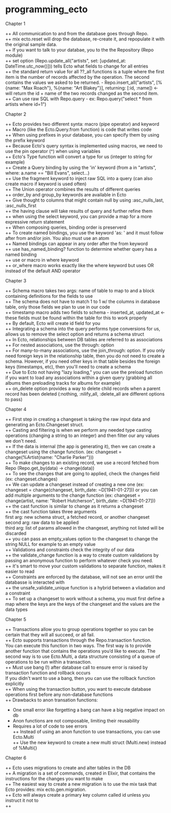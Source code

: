 # programming_ecto

Chapter 1

++ All communication to and from the database goes through Repo.  
++ mix ecto.reset will drop the database, re-create it, and repopulate it with the original sample data.  
++ If you want to talk to your databae, you to the the Repository (Repo module)  
++ set option (Repo.update_all("artists", set: [updated_at: DateTime.utc_now()])) tells Ecto what fields to change for all entries  
++ the standard return value for all ??\_all functions is a tuple where the first item is the number of records affected by the operation. The second contains the values we asked to be returned. - Repo.insert_all("artists", [%{name: "Max Roach"}, %{name: "Art Blakey"}], returning: [:id, :name]) <- will return the id + name of the two records changed as the second item.  
++ Can use raw SQL with Repo.query - ex: Repo.query("select \* from artists where id=1")

Chapter 2

++ Ecto provides two different synta: macro (pipe operator) and keyword  
++ Macro (like the Ecto.Query.from function) is code that writes code  
++ When using prefixes in your database, you can specify them by using the prefix keyword  
++ Because Ecto's query syntax is implemented using macros, we need to use the pin operator (^) when using variables  
++ Ecto's Type function will convert a type for us (integer to string for example)  
++ Create a Query binding by using the 'in' keyword (from a in "artists", where: a.name == "Bill Evans", select...)  
++ Use the fragment keyword to inject raw SQL into a query (can also create macro if keyword is used often)  
++ The Union operator combines the results of different queries  
++ order_by and group_by keywords are available in Ecto  
++ Give thought to columns that might contain null by using :asc_nulls_last, :asc_nulls_first  
++ the having clause will take results of query and further refine them  
++ when using the select keyword, you can provide a map for a more expressive return statement  
++ When composing queries, binding order is preserverd  
++ To create named bindings, you use the keyword 'as: ' and it must follow after from and/or join. You also must use an atom  
++ Named bindings can appear in any order after the from keyword  
++ use has_named_binding? function to determine whether query has a named binding  
++ use or macro in where keyword  
++ or_where macro works exactly like the where keyword but uses OR instead of the default AND operator

Chapter 3

++ Schema macro takes two args: name of table to map to and a block containing definitions for the fields to use  
++ The schema does not have to match 1 to 1 w/ the columns in database table, only those fields we plan to use in our code  
++ timestamp macro adds two fields to schema - inserted_at, updated_at <- these fields must be found within the table for this to work properly  
++ By default, Ecto will create id field for you  
++ Integrating a schema into the query performs type conversions for us, allows us to remove the select option and returns a schema struct  
++ In Ecto, relationships between DB tables are referred to as associations  
++ For nested associations, use the through: option  
++ For many-to-many associations, use the join_through: option. If you only need foreign keys in the relationship table, then you do not need to create a schema. However, if you need other keys in that table besides the foreign keys (timestamps, etc), then you'll need to create a schema  
++ Due to Ecto not having "lazy loading," you can use the preload function if you want to load any associations within a given query (grabbing all albums then preloading tracks for albums for example)  
++ on_delete option provides a way to delete child records when a parent record has been deleted (:nothing, :nilify_all, :delete_all are different options to pass)

Chapter 4

++ First step in creating a changeset is taking the raw input data and generating an Ecto.Changeset struct.  
++ Casting and filtering is when we perform any needed type casting operations (changing a string to an integer) and then filter our any values we don't need.  
++ If the data is internal (the app is generating it), then we can create a changeset using the change function. (ex: changeset = change(%Artist{name: "Charlie Parker"}))  
++ To make changes to an existing record, we use a record fetched from Repo (Repo.get_by(data) -> change(data))  
++ To see the changes that are going to applied, check the changes field (ex: changeset.changes)  
++ We can update a changeset instead of creating a new one (ex: changeset = change(changeset, birth_date: ~D[1941-01-27])) or you can add multiple arguments to the change function (ex: changeset = change(artist, name: "Robert Hutcherson",
birth_date: ~D[1941-01-27]))  
++ the cast function is similar to change as it returns a changeset  
++ the cast function takes three arguments  
first arg: new schema struct, a fetched record, or another changeset  
second arg: raw data to be applied  
third arg: list of params allowed in the changeset, anything not listed will be discarded  
++ you can pass an empty_values option to the changeset to change the string NULL for example to an empty value  
++ Validations and constraints check the integrity of our data  
++ the validate_change function is a way to create custom validations by passing an anonymous function to perform whatever check you need.  
++ it's smart to move your custom validations to separate function, makes it easier to read  
++ Constraints are enforced by the database, will not see an error until the databasse is interacted with  
++ the unsafe_validate_unique function is a hybrid between a vliadation and a constraint  
++ To set up a changeset to work without a schema, you must first define a map where the keys are the keys of the changeset and the values are the data types

Chapter 5

++ Transactions allow you to group operations together so you can be certain that they will all succeed, or all fail.  
++ Ecto supports transactions through the Repo.transaction function.  
You can execute this function in two ways. The first way is to provide another function that contains the operations you’d like to execute. The second way is to use Ecto.Multi, a data structure consisting of a queue of operations to be run within a transaction.  
++ Must use bang (!) after database call to ensure error is raised by transaction function and rollback occurs  
If you didn't want to use a bang, then you can use the rollback function explicitly  
++ When using the transaction button, you want to execute database operations first before any non-database functions  
++ Drawbacks to anon transation functions:  
+ One small error like forgetting a bang can have a big negative impact on db   
+ Anon functions are not composable, limiting their reusability  
+ Requires a lot of code to see errors  
++ Instead of using an anon function to use transactions, you can use Ecto.Multi  
++ Use the new keyword to create a new multi struct (Multi.new) instead of %Multi{}  
  
Chapter 6  
  
++ Ecto uses migrations to create and alter tables in the DB  
++ A migration is a set of commands, created in Elixir, that contains the instructions for the changes you want to make  
++ The easiest way to create a new migration is to use the mix task that Ecto provides: mix ecto.gen.migration.  
++ Ecto will always create a primary key column called id unless you instruct it not to  
++ 


